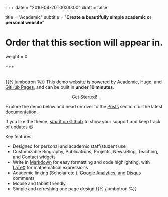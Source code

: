 +++
date = "2016-04-20T00:00:00"
draft = false

title = "Academic"
subtitle = "**Create a beautifully simple academic or personal website**"

# Order that this section will appear in.
weight = 0

+++

<!--
<div style="text-align: center;">
<h1>Academic</h1>
<h2 style="margin-top: 0;">Create a beautifully simple academic or personal website</h2>
</div>
-->

<div style="height: 5px;"></div>

{{% jumbotron %}}
This demo website is powered by [Academic](https://github.com/gcushen/hugo-academic), [Hugo](https://gohugo.io), and [GitHub Pages](https://github.com/), and can be built in **under 10 minutes**.

<div style="text-align: center;">
  <a class="btn btn-intro btn-lg" href="./post/getting-started/">Get Started!</a>
</div>

Explore the demo below and head on over to the [Posts](#posts) section for the latest documentation.

If you like the theme, [_star_ it on Github](https://github.com/gcushen/hugo-academic) to show your support and keep track of updates :smiley:

Key features:

- Designed for personal and academic staff/student use
- Customizable Biography, Publications, Projects, News/Blog, Teaching, and Contact widgets
- Write in [Markdown](./post/writing-markdown-latex/) for easy formatting and code highlighting, with [LaTeX](https://en.wikibooks.org/wiki/LaTeX/Mathematics) for mathematical expressions
- Academic linking (Scholar etc.), [Google Analytics](https://analytics.google.com), and [Disqus](https://disqus.com) comments
- Mobile and tablet friendly
- Simple and refreshing one page design
{{% /jumbotron %}}
